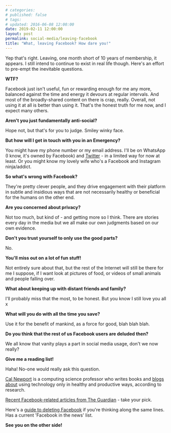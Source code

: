 ```yaml
---
# categories: 
# published: false
# tags: 
# updated: 2016-06-08 12:00:00
date: 2019-02-11 12:00:00
layout: post
permalink: social-media/leaving-facebook
title: "What, leaving Facebook? How dare you!"
---
```


Yep that's right. Leaving, one month short of 10 years of membership, it appears.  I still intend to continue to exist in real life though.  Here's an effort to pre-empt the inevitable questions.

**WTF?**

Facebook just isn't useful, fun or rewarding enough for me any more, balanced against the time and energy it devours at regular intervals.  And most of the broadly-shared content on there is crap, really. Overall, not using it at all is better than using it. That's the honest truth for me now, and I expect many others.

**Aren't you just fundamentally anti-social?**

Hope not, but that's for you to judge. Smiley winky face.

**But how will I get in touch with you in an Emergency?**

You might have my phone number or my email address.  I'll be on WhatsApp (I know, it's owned by Facebook) and [Twitter](https://twitter.com/kennyfraser) - in a limited way for now at least. Or you might know my lovely wife who's a Facebook and Instagram ninja/addict.

**So what's wrong with Facebook?**

They're pretty clever people, and they drive engagement with their platform in subtle and insidious ways that are not necessarily healthy or beneficial for the humans on the other end.

**Are you concerned about privacy?**

Not too much, but kind of - and getting more so I think. There are stories every day in the media but we all make our own judgments based on our own evidence.

**Don't you trust yourself to only use the good parts?**

No.

**You'll miss out on a lot of fun stuff!**

Not entirely sure about that, but the rest of the Internet will still be there for me I suppose, if I want look at pictures of food, or videos of small animals and people falling over.

**What about keeping up with distant friends and family?**

I'll probably miss that the most, to be honest. But you know I still love you all x

**What will you do with all the time you save?**

Use it for the benefit of mankind, as a force for good, blah blah blah.

**Do you think that the rest of us Facebook users are deluded then?**

We all know that vanity plays a part in social media usage, don't we now really?

**Give me a reading list!**

Haha! No-one would really ask this question.

[Cal Newport](http://calnewport.com/) is a computing science professor who writes books and [blogs about](http://calnewport.com/blog/) using technology only in healthy and productive ways, according to research.

[Recent Facebook-related articles from The Guardian](https://www.theguardian.com/technology/facebook) - take your pick.

Here's a [guide to deleting Facebook](https://deletefacebook.com/) if you're thinking along the same lines. Has a current 'Facebook in the news' list.

**See you on the other side!**
